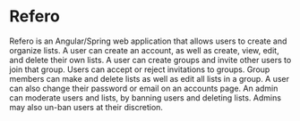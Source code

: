 # Refero
Refero is an Angular/Spring web application that allows users to create and organize lists. A user can create an account, as well as create, view, edit, and delete their own lists. A user can create groups and invite other users to join that group. Users can accept or reject invitations to groups. Group members can make and delete lists as well as edit all lists in a group. A user can also change their password or email on an accounts page. An admin can moderate users and lists, by banning users and deleting lists. Admins may also un-ban users at their discretion.
